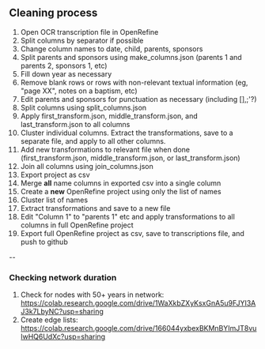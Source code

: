 ## Cleaning process
1. Open OCR transcription file in OpenRefine
2. Split columns by separator if possible
3. Change column names to date, child, parents, sponsors
4. Split parents and sponsors using make_columns.json (parents 1 and parents 2, sponsors 1, etc)
5. Fill down year as necessary
6. Remove blank rows or rows with non-relevant textual information (eg, "page XX", notes on a baptism, etc)
7. Edit parents and sponsors for punctuation as necessary (including [],;'?)
8. Split columns using split_columns.json
9. Apply first_transform.json, middle_transform.json, and last_transform.json to all columns
10. Cluster individual columns.  Extract the transformations, save to a separate file, and apply to all other columns.
11. Add new transformations to relevant file when done (first_transform.json, middle_transform.json, or last_transform.json)
12. Join all columns using join_columns.json
13. Export project as csv
14. Merge **all** name columns in exported csv into a single column
15. Create a **new** OpenRefine project using only the list of names
16. Cluster list of names
17. Extract transformations and save to a new file
18. Edit "Column 1" to "parents 1" etc and apply transformations to all columns in full OpenRefine project
19. Export full OpenRefine project as csv, save to transcriptions file, and push to github

--

### Checking network duration
1. Check for nodes with 50+ years in network: https://colab.research.google.com/drive/1WaXkbZXyKsxGnA5u9FJYI3AJ3k7LbyNC?usp=sharing
2. Create edge lists: https://colab.research.google.com/drive/166044yxbexBKMnBYImJT8vulwHQ6UdXc?usp=sharing
